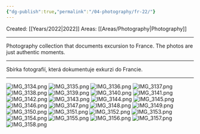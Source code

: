 ```yaml
---
{"dg-publish":true,"permalink":"/04-photography/fr-22/"}
---
```


Created: [[Years/2022\|2022]]
Areas: [[Areas/Photography\|Photography]]

---
Photography collection that documents excursion to France. The photos are just authentic moments.

---
Sbírka fotografií, která dokumentuje exkurzi do Francie.

---
![IMG_3134.png](/img/user/imgs/IMG_3134.png)
![IMG_3135.png](/img/user/imgs/IMG_3135.png)
![IMG_3136.png](/img/user/imgs/IMG_3136.png)
![IMG_3137.png](/img/user/imgs/IMG_3137.png)
![IMG_3138.png](/img/user/imgs/IMG_3138.png)
![IMG_3139.png](/img/user/imgs/IMG_3139.png)
![IMG_3140.png](/img/user/imgs/IMG_3140.png)
![IMG_3141.png](/img/user/imgs/IMG_3141.png)
![IMG_3142.png](/img/user/imgs/IMG_3142.png)
![IMG_3143.png](/img/user/imgs/IMG_3143.png)
![IMG_3144.png](/img/user/imgs/IMG_3144.png)
![IMG_3145.png](/img/user/imgs/IMG_3145.png)
![IMG_3146.png](/img/user/imgs/IMG_3146.png)
![IMG_3147.png](/img/user/imgs/IMG_3147.png)
![IMG_3148.png](/img/user/imgs/IMG_3148.png)
![IMG_3149.png](/img/user/imgs/IMG_3149.png)
![IMG_3150.png](/img/user/imgs/IMG_3150.png)
![IMG_3151.png](/img/user/imgs/IMG_3151.png)
![IMG_3152.png](/img/user/imgs/IMG_3152.png)
![IMG_3153.png](/img/user/imgs/IMG_3153.png)
![IMG_3154.png](/img/user/imgs/IMG_3154.png)
![IMG_3155.png](/img/user/imgs/IMG_3155.png)
![IMG_3156.png](/img/user/imgs/IMG_3156.png)
![IMG_3157.png](/img/user/imgs/IMG_3157.png)
![IMG_3158.png](/img/user/imgs/IMG_3158.png)